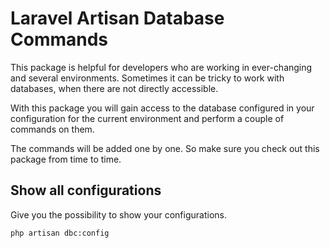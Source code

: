 # Laravel Artisan Database Commands

This package is helpful for developers who are working in ever-changing and several environments. Sometimes it can be 
tricky to work with databases, when there are not directly accessible.

With this package you will gain access to the database configured in your configuration for the current environment 
and perform a couple of commands on them.

The commands will be added one by one. So make sure you check out this package from time to time.

## Show all configurations

Give you the possibility to show your configurations.

    php artisan dbc:config
    
 
 
    
